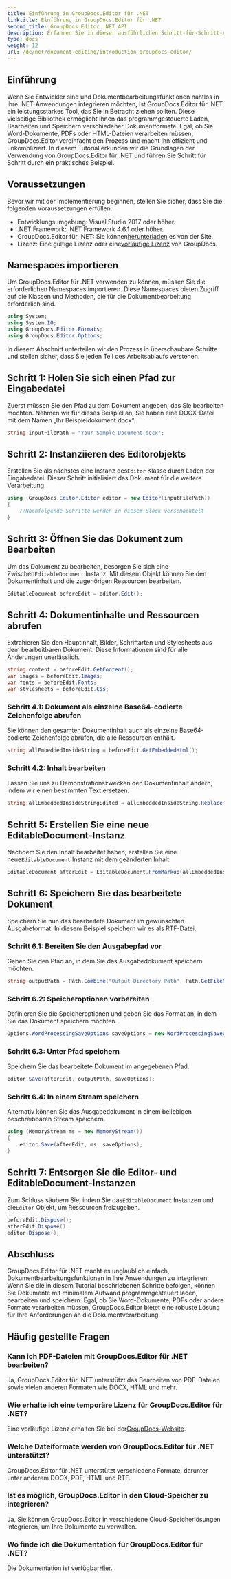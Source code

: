 ```yaml
---
title: Einführung in GroupDocs.Editor für .NET
linktitle: Einführung in GroupDocs.Editor für .NET
second_title: GroupDocs.Editor .NET API
description: Erfahren Sie in dieser ausführlichen Schritt-für-Schritt-Anleitung, wie Sie mit GroupDocs.Editor für .NET Dokumente programmgesteuert bearbeiten.
type: docs
weight: 12
url: /de/net/document-editing/introduction-groupdocs-editor/
---
```

## Einführung 
Wenn Sie Entwickler sind und Dokumentbearbeitungsfunktionen nahtlos in Ihre .NET-Anwendungen integrieren möchten, ist GroupDocs.Editor für .NET ein leistungsstarkes Tool, das Sie in Betracht ziehen sollten. Diese vielseitige Bibliothek ermöglicht Ihnen das programmgesteuerte Laden, Bearbeiten und Speichern verschiedener Dokumentformate. Egal, ob Sie Word-Dokumente, PDFs oder HTML-Dateien verarbeiten müssen, GroupDocs.Editor vereinfacht den Prozess und macht ihn effizient und unkompliziert. In diesem Tutorial erkunden wir die Grundlagen der Verwendung von GroupDocs.Editor für .NET und führen Sie Schritt für Schritt durch ein praktisches Beispiel.
## Voraussetzungen
Bevor wir mit der Implementierung beginnen, stellen Sie sicher, dass Sie die folgenden Voraussetzungen erfüllen:
- Entwicklungsumgebung: Visual Studio 2017 oder höher.
- .NET Framework: .NET Framework 4.6.1 oder höher.
-  GroupDocs.Editor für .NET: Sie können[herunterladen](https://releases.groupdocs.com/editor/net/) es von der Site.
-  Lizenz: Eine gültige Lizenz oder eine[vorläufige Lizenz](https://purchase.groupdocs.com/temporary-license/) von GroupDocs.
## Namespaces importieren
Um GroupDocs.Editor für .NET verwenden zu können, müssen Sie die erforderlichen Namespaces importieren. Diese Namespaces bieten Zugriff auf die Klassen und Methoden, die für die Dokumentbearbeitung erforderlich sind.
```csharp
using System;
using System.IO;
using GroupDocs.Editor.Formats;
using GroupDocs.Editor.Options;
```

In diesem Abschnitt unterteilen wir den Prozess in überschaubare Schritte und stellen sicher, dass Sie jeden Teil des Arbeitsablaufs verstehen.
## Schritt 1: Holen Sie sich einen Pfad zur Eingabedatei
Zuerst müssen Sie den Pfad zu dem Dokument angeben, das Sie bearbeiten möchten. Nehmen wir für dieses Beispiel an, Sie haben eine DOCX-Datei mit dem Namen „Ihr Beispieldokument.docx“.
```csharp
string inputFilePath = "Your Sample Document.docx";
```
## Schritt 2: Instanziieren des Editorobjekts
 Erstellen Sie als nächstes eine Instanz des`Editor` Klasse durch Laden der Eingabedatei. Dieser Schritt initialisiert das Dokument für die weitere Verarbeitung.
```csharp
using (GroupDocs.Editor.Editor editor = new Editor(inputFilePath))
{
    //Nachfolgende Schritte werden in diesem Block verschachtelt
}
```
## Schritt 3: Öffnen Sie das Dokument zum Bearbeiten
 Um das Dokument zu bearbeiten, besorgen Sie sich eine Zwischen`EditableDocument` Instanz. Mit diesem Objekt können Sie den Dokumentinhalt und die zugehörigen Ressourcen bearbeiten.
```csharp
EditableDocument beforeEdit = editor.Edit();
```
## Schritt 4: Dokumentinhalte und Ressourcen abrufen
Extrahieren Sie den Hauptinhalt, Bilder, Schriftarten und Stylesheets aus dem bearbeitbaren Dokument. Diese Informationen sind für alle Änderungen unerlässlich.
```csharp
string content = beforeEdit.GetContent();
var images = beforeEdit.Images;
var fonts = beforeEdit.Fonts;
var stylesheets = beforeEdit.Css;
```
### Schritt 4.1: Dokument als einzelne Base64-codierte Zeichenfolge abrufen
Sie können den gesamten Dokumentinhalt auch als einzelne Base64-codierte Zeichenfolge abrufen, die alle Ressourcen enthält.
```csharp
string allEmbeddedInsideString = beforeEdit.GetEmbeddedHtml();
```
### Schritt 4.2: Inhalt bearbeiten
Lassen Sie uns zu Demonstrationszwecken den Dokumentinhalt ändern, indem wir einen bestimmten Text ersetzen.
```csharp
string allEmbeddedInsideStringEdited = allEmbeddedInsideString.Replace("Subtitle", "Edited subtitle");
```
## Schritt 5: Erstellen Sie eine neue EditableDocument-Instanz
 Nachdem Sie den Inhalt bearbeitet haben, erstellen Sie eine neue`EditableDocument` Instanz mit dem geänderten Inhalt.
```csharp
EditableDocument afterEdit = EditableDocument.FromMarkup(allEmbeddedInsideStringEdited, null);
```
## Schritt 6: Speichern Sie das bearbeitete Dokument
Speichern Sie nun das bearbeitete Dokument im gewünschten Ausgabeformat. In diesem Beispiel speichern wir es als RTF-Datei.
### Schritt 6.1: Bereiten Sie den Ausgabepfad vor
Geben Sie den Pfad an, in dem Sie das Ausgabedokument speichern möchten.
```csharp
string outputPath = Path.Combine("Output Directory Path", Path.GetFileNameWithoutExtension(inputFilePath) + ".rtf");
```
### Schritt 6.2: Speicheroptionen vorbereiten
Definieren Sie die Speicheroptionen und geben Sie das Format an, in dem Sie das Dokument speichern möchten.
```csharp
Options.WordProcessingSaveOptions saveOptions = new WordProcessingSaveOptions(WordProcessingFormats.Rtf);
```
### Schritt 6.3: Unter Pfad speichern
Speichern Sie das bearbeitete Dokument im angegebenen Pfad.
```csharp
editor.Save(afterEdit, outputPath, saveOptions);
```
### Schritt 6.4: In einem Stream speichern
Alternativ können Sie das Ausgabedokument in einem beliebigen beschreibbaren Stream speichern.
```csharp
using (MemoryStream ms = new MemoryStream())
{
    editor.Save(afterEdit, ms, saveOptions);
}
```
## Schritt 7: Entsorgen Sie die Editor- und EditableDocument-Instanzen
 Zum Schluss säubern Sie, indem Sie das`EditableDocument` Instanzen und die`Editor` Objekt, um Ressourcen freizugeben.
```csharp
beforeEdit.Dispose();
afterEdit.Dispose();
editor.Dispose();
```

## Abschluss
GroupDocs.Editor für .NET macht es unglaublich einfach, Dokumentbearbeitungsfunktionen in Ihre Anwendungen zu integrieren. Wenn Sie die in diesem Tutorial beschriebenen Schritte befolgen, können Sie Dokumente mit minimalem Aufwand programmgesteuert laden, bearbeiten und speichern. Egal, ob Sie Word-Dokumente, PDFs oder andere Formate verarbeiten müssen, GroupDocs.Editor bietet eine robuste Lösung für Ihre Anforderungen an die Dokumentverarbeitung.
## Häufig gestellte Fragen
### Kann ich PDF-Dateien mit GroupDocs.Editor für .NET bearbeiten?
Ja, GroupDocs.Editor für .NET unterstützt das Bearbeiten von PDF-Dateien sowie vielen anderen Formaten wie DOCX, HTML und mehr.
### Wie erhalte ich eine temporäre Lizenz für GroupDocs.Editor für .NET?
 Eine vorläufige Lizenz erhalten Sie bei der[GroupDocs-Website](https://purchase.groupdocs.com/temporary-license/).
### Welche Dateiformate werden von GroupDocs.Editor für .NET unterstützt?
GroupDocs.Editor für .NET unterstützt verschiedene Formate, darunter unter anderem DOCX, PDF, HTML und RTF.
### Ist es möglich, GroupDocs.Editor in den Cloud-Speicher zu integrieren?
Ja, Sie können GroupDocs.Editor in verschiedene Cloud-Speicherlösungen integrieren, um Ihre Dokumente zu verwalten.
### Wo finde ich die Dokumentation für GroupDocs.Editor für .NET?
Die Dokumentation ist verfügbar[Hier](https://reference.groupdocs.com/editor/net/).
